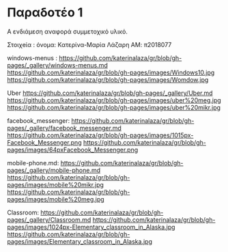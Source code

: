 # Παραδοτέο 1
Α ενδιάμεση αναφορά συμμετοχικό υλικό.

Στoιχeία :
 όνομα: Κατερίνα-Μαρία Λάζαρη
 ΑΜ: π2018077

windows-menus :
https://github.com/katerinalaza/gr/blob/gh-pages/_gallery/windows-menus.md
https://github.com/katerinalaza/gr/blob/gh-pages/images/Windows10.jpg
https://github.com/katerinalaza/gr/blob/gh-pages/images/Womdow.jpg

Uber
https://github.com/katerinalaza/gr/blob/gh-pages/_gallery/Uber.md
https://github.com/katerinalaza/gr/blob/gh-pages/images/uber%20meg.jpg
https://github.com/katerinalaza/gr/blob/gh-pages/images/uber%20mikr.jpg

facebook_messenger:
https://github.com/katerinalaza/gr/blob/gh-pages/_gallery/facebook_messenger.md
https://github.com/katerinalaza/gr/blob/gh-pages/images/1015px-Facebook_Messenger.png
https://github.com/katerinalaza/gr/blob/gh-pages/images/64pxFacebook_Messenger.png

mobile-phone.md:
https://github.com/katerinalaza/gr/blob/gh-pages/_gallery/mobile-phone.md
https://github.com/katerinalaza/gr/blob/gh-pages/images/mobile%20mikr.jpg
https://github.com/katerinalaza/gr/blob/gh-pages/images/mobile%20meg.jpg

Classroom:
https://github.com/katerinalaza/gr/blob/gh-pages/_gallery/Classroom.md
https://github.com/katerinalaza/gr/blob/gh-pages/images/1024px-Elementary_classroom_in_Alaska.jpg
https://github.com/katerinalaza/gr/blob/gh-pages/images/Elementary_classroom_in_Alaska.jpg
